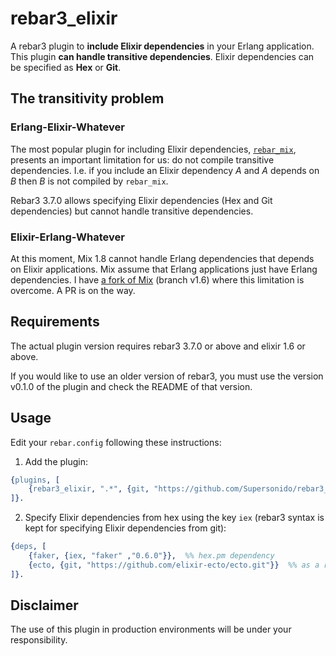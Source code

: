 # rebar3\_elixir

A rebar3 plugin to **include Elixir dependencies** in your Erlang
application. This plugin **can handle transitive
dependencies**. Elixir dependencies can be specified as **Hex** or
**Git**.

## The transitivity problem

### Erlang-Elixir-Whatever

The most popular plugin for including Elixir dependencies,
[`rebar_mix`](https://github.com/tsloughter/rebar_mix), presents an
important limitation for us: do not compile transitive
dependencies. I.e. if you include an Elixir dependency _A_ and _A_
depends on _B_ then _B_ is not compiled by `rebar_mix`.

Rebar3 3.7.0 allows specifying Elixir dependencies (Hex and Git
dependencies) but cannot handle transitive dependencies.

### Elixir-Erlang-Whatever

At this moment, Mix 1.8 cannot handle Erlang dependencies that depends
on Elixir applications. Mix assume that Erlang applications just have
Erlang dependencies. I have [a fork of
Mix](https://github.com/Supersonido/elixir) (branch v1.6) where this
limitation is overcome. A PR is on the way.

## Requirements

The actual plugin version requires rebar3 3.7.0 or above and elixir 1.6 or above.

If you would like to use an older version of rebar3, you must use the
version v0.1.0 of the plugin and check the README of that version.

## Usage

Edit your `rebar.config` following these instructions:

1. Add the plugin:

```erlang
{plugins, [
    {rebar3_elixir, ".*", {git, "https://github.com/Supersonido/rebar3_elixir.git", {branch, "master"}}}
]}.
```

2. Specify Elixir dependencies from hex using the key `iex` (rebar3 syntax is kept for specifying Elixir dependencies from git):

```erlang
{deps, [
    {faker, {iex, "faker" ,"0.6.0"}},  %% hex.pm dependency
    {ecto, {git, "https://github.com/elixir-ecto/ecto.git"}}  %% as a regular git dependency
]}.
```

## Disclaimer

The use of this plugin in production environments will be under your responsibility.
